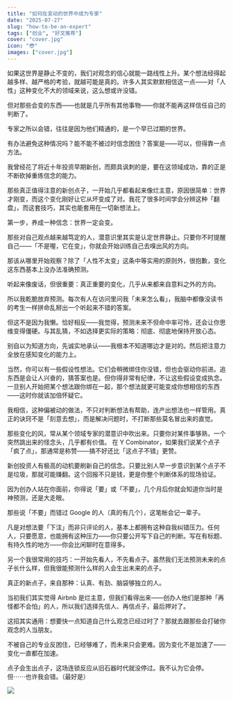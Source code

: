 ```yaml
---
title: "如何在变动的世界中成为专家"
date: "2025-07-27"
slug: "how-to-be-an-expert"
tags: ["创业", "好文推荐"]
cover: "cover.jpg"
icon: "😎"
images: ["cover.jpg"]
---
```

如果这世界是静止不变的，我们对观念的信心就能一路线性上升。某个想法经得起越多样、越严格的考验，就越可能是真的。许多人其实默默相信这一点——对「人性」这种变化不大的领域来说，这么想或许没错。



但对那些会变的东西——也就是几乎所有其他事物——你就不能再这样信任自己的判断了。



专家之所以会错，往往是因为他们精通的，是一个早已过期的世界。



有办法避免这种情况吗？能不能不被过时信念困住？答案是——可以，但得靠一点方法。



我曾经花了将近十年投资早期新创，而颇具讽刺的是，要在这领域成功，靠的正是不断砍掉重练信念的能力。



那些真正值得注意的新创点子，一开始几乎都看起来像烂主意，原因很简单：世界才刚变，而这个变化刚好让它从坏变成了对。我花了很多时间学会分辨这种「翻盘」，而这套技巧，其实也能套用在一切新想法上。



第一步，养成一种信念：世界一定会变。



那些对自己观点越来越笃定的人，潜意识里其实是认定世界静止。只要你不时提醒自己——「不是喔，它在变」，你就会开始训练自己去嗅出风的方向。



那该从哪里开始观察？除了「人性不太变」这条中等实用的原则外，很抱歉，变化这东西基本上没办法准确预测。



听起来像废话，但很重要：真正重要的变化，几乎从来都来自意料之外的方向。



所以我乾脆放弃预测。每次有人在访问里问我「未来怎么看」，我脑中都像没读书的考生一样拼命乱掰出一个听起来不错的答案。



但这不是因为我懒。恰好相反——我觉得，预测未来不但命中率可怜，还会让你思维变得僵硬。与其乱猜，不如选择更实际的策略：彻底、彻底地保持开放心态。



别自以为知道方向，先诚实地承认——我根本不知道哪边才是对的。然后把注意力全放在感知变化的能力上。



当然，你可以有一些假设性想法。它们会稍微绑住你没错，但也会驱动你前进。追东西是会让人兴奋的，猜答案也是。但你得非常有纪律，不让这些假设变成执念。
一旦别人开始把某个想法跟你绑在一起，那个想法就更可能变成你想相信的东西——这时你就该加倍怀疑它。



我相信，这种偏被动的做法，不只对判断想法有帮助，连产出想法也一样管用。真正的诀窍不是「刻意去想」，而是解决问题时，不打断那些莫名冒出来的直觉。



那些变化的风，常从某个领域专家的潜意识中吹出来。只要你对某件事够熟，一个突然跳出来的怪念头，几乎都有价值。
在 Y Combinator，如果我们说某个点子「疯了点」，那通常是称赞——搞不好还比「这点子不错」更赞。



新创投资人有极高的动机要刷新自己的信念。只要比别人早一步意识到某个点子不是垃圾，那就可能赚翻。这个回报不只是钱，更是你整个判断体系的现场验证。



因为创办人站在你面前，你得说「要」或「不要」，几个月后你就会知道你当时是神预测，还是大走眼。



那些说「不要」而错过 Google 的人（真的有几个），这笔帐会记一辈子。



凡是对想法要「下注」而非只评论的人，基本上都拥有这种自我纠错压力。任何人，只要愿意，也能拥有这种压力——你只要公开写下自己的判断。写在有标题、有持久性的地方——你会比闲聊时在意得多。



另一个我很常用的技巧：一开始先看人，不先看点子。虽然我们无法预测未来的点子长什么样，但我很能预测什么样的人会生出未来的点子。



真正的新点子，来自那种：认真、有劲、脑袋够独立的人。



当初我们其实觉得 Airbnb 是烂主意，但我们看得出来——创办人他们是那种「再怪都不会怕」的人，所以我们选择先信人、再信点子，最后押对了。



这招其实通用：想要快一点知道自己什么观念已经过时了？那就去跟那些会打破你观念的人当朋友。



不被自己的专业反困住，已经够难了，而未来只会更难。因为变化不是加速了——变化一直都在加速。



点子会生出点子，这场连锁反应从旧石器时代就没停过。我不认为它会停。
但⋯⋯也许我会错。（最好是）




![](https://prod-files-secure.s3.us-west-2.amazonaws.com/112d0858-5090-4d34-a606-b75eb8d65fd2/46476355-9cf3-4e99-9b7a-3531bc426380/1000202064.png?X-Amz-Algorithm=AWS4-HMAC-SHA256&X-Amz-Content-Sha256=UNSIGNED-PAYLOAD&X-Amz-Credential=ASIAZI2LB466U3ICLNPX%2F20250908%2Fus-west-2%2Fs3%2Faws4_request&X-Amz-Date=20250908T054445Z&X-Amz-Expires=3600&X-Amz-Security-Token=IQoJb3JpZ2luX2VjEEgaCXVzLXdlc3QtMiJHMEUCICfLYC4qkLLk3IvZeyNPowk4piyB3xBQzUxIwSmyrVdQAiEA7fqgg1yDnuhrIj3JX8JIL5r24Dln%2FAsGc1wvBAvpongqiAQIsf%2F%2F%2F%2F%2F%2F%2F%2F%2F%2FARAAGgw2Mzc0MjMxODM4MDUiDNiHS3kO1ByZRSwuHyrcA4hZ%2Bx%2FbxZ%2F6KWwuKlsOkKINQkHWQ8lBqttbMU0Ec4DOBxHbnUlZ424r6ukgYoOUYM%2FCzNb1f3mfEE8u9kY39JMRikNVnnWj9QIArY0PDgV4%2BZBzGnVlCymof5QHkBqqUAOYAdWU1CS15iIq1PbdkbUwk%2BhdTd9WFIvkjXw6QUuhx1FyuBiXU1aTf2R7Mc%2B8sjRjFGVyn7%2BX70xoVAbao%2FjzMZnnJ8BH8A8CAkZnEV4WxAiYmOaSjPN9Y0yXi9301Rmuo2ldpa8A0x4E7G56o4btk9HV%2BgFRFZ6Xf2v49W0WrDi%2FvkNLM8pNyOpsNanbRRzrMT7cnVDCuArzNcZAH8mZDPaF8FNC8zn%2FvLVhgowpODUiFhQRddGW0%2FWAumJayes%2Fg%2Fdg9vELRun57UuzC3SkO8yS6I7RnK33t348ARVQNT1iv1AIaxbWsozJv0UOMJ8kpGURryCFzrT7x1%2FyLt9NCfdGJvRCU5tjOpPAzXIe%2BgLvz9B8aAfjjsadRqM0kIwMxHe0gfVH5mj6pyzaldsdPyiZC9Nyr2w97e0HDcldkU6aQZWJT9pVvL7d6kIBTXxEiQMkOUVmvTdKccC2UDUJz%2BJL2Gns4kw%2Fbl%2BZ%2FvPdIgA%2FLza8Z2ugPHMdMLy7%2BMUGOqUB0x9Ii5nJR6uF34651eZyFghVKIGAr86zhGCtliP5kHTRQNP%2BGjnHObv%2FN%2FWk3cvNZKOg36LA%2BJcZFc9EXNGaD2HkTZ0uzcD2D%2BotorGgLgLB%2FZYBDaY9bpMlry48npPm5JGGDXdvCmHPsUs0P%2BLOSW%2BTMAWTF5LMrPTo8s%2F5XNguMtBccbZfHFyUOnHY6SHXcdj3dFhxl2Y%2BR36GCGOufaZTuGAQ&X-Amz-Signature=f3bfe03f13901227865d74fbf194ade5a6a9502465ee1180b94a1c21e61f5efd&X-Amz-SignedHeaders=host&x-amz-checksum-mode=ENABLED&x-id=GetObject)

